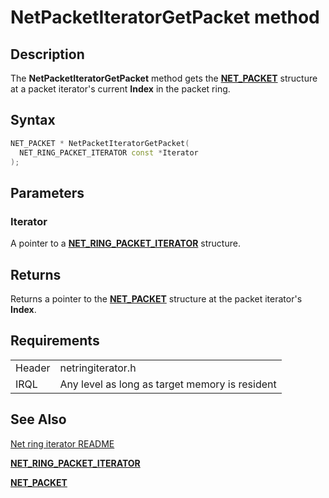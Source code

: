 # NetPacketIteratorGetPacket method


## Description



The **NetPacketIteratorGetPacket** method gets the [**NET_PACKET**](https://docs.microsoft.com/windows-hardware/drivers/ddi/packet/ns-packet-_net_packet) structure at a packet iterator's current **Index** in the packet ring.

## Syntax

```C++
NET_PACKET * NetPacketIteratorGetPacket(
  NET_RING_PACKET_ITERATOR const *Iterator
);
```

## Parameters

### Iterator

A pointer to a [**NET_RING_PACKET_ITERATOR**](net_ring_packet_iterator.md) structure.

## Returns

Returns a pointer to the [**NET_PACKET**](https://docs.microsoft.com/windows-hardware/drivers/ddi/packet/ns-packet-_net_packet) structure at the packet iterator's **Index**.

## Requirements

| | |
| --- | --- |
| Header | netringiterator.h |
| IRQL | Any level as long as target memory is resident |

## See Also

[Net ring iterator README](readme.md)

[**NET_RING_PACKET_ITERATOR**](net_ring_packet_iterator.md)

[**NET_PACKET**](https://docs.microsoft.com/windows-hardware/drivers/ddi/packet/ns-packet-_net_packet)
